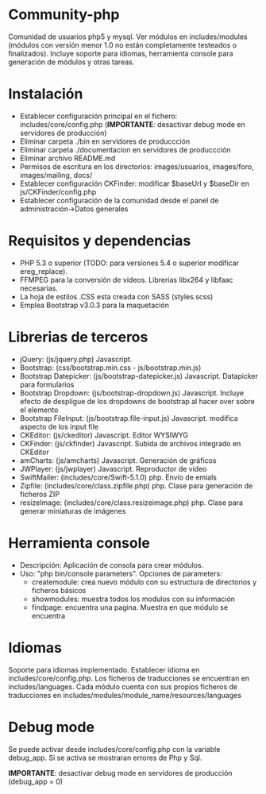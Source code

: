 Community-php
================================
Comunidad de usuarios php5 y mysql. Ver módulos en includes/modules (módulos con versión menor 1.0 no están completamente testeados o finalizados). Incluye soporte para idiomas, herramienta console para generación de módulos y otras tareas.

Instalación
================================
- Establecer configuración principal en el fichero: includes/core/config.php (<b>IMPORTANTE</b>: desactivar debug mode en servidores de producción)
- Eliminar carpeta ./bin en servidores de produccción
- Eliminar carpeta ./documentacion en servidores de produccción
- Eliminar archivo README.md
- Permisos de escritura en los directorios: images/usuarios, images/foro, images/mailing, docs/
- Establecer configuración CKFinder: modificar $baseUrl y $baseDir en js/CKFinder/config.php
- Establecer configuración de la comunidad desde el panel de administración->Datos generales


Requisitos y dependencias
================================
- PHP 5.3 o superior (TODO: para versiones 5.4 o superior modificar ereg_replace).
- FFMPEG para la conversión de videos. Librerias libx264 y libfaac necesarias.
- La hoja de estilos .CSS esta creada con SASS (styles.scss)
- Emplea Bootstrap v3.0.3 para la maquetación


Librerias de terceros
================================
- jQuery: (js/jquery.php) Javascript.
- Bootstrap: (css/bootstrap.min.css - js/bootstrap.min.js)
- Bootstrap Datepicker: (js/bootstrap-datepicker.js) Javascript. Datapicker para formularios
- Bootstrap Dropdown: (js/bootstrap-dropdown.js) Javascript. Incluye efecto de despligue de los dropdowns de bootstrap al hacer over sobre el elemento
- Bootstrap FileInput: (js/bootstrap.file-input.js) Javascript. modifica aspecto de los input file
- CKEditor: (js/ckeditor) Javascript. Editor WYSIWYG
- CKFinder: (js/ckfinder) Javascript. Subida de archivos integrado en CKEditor
- amCharts: (js/amcharts) Javascript. Generación de gráficos
- JWPlayer: (js/jwplayer) Javascript. Reproductor de video
- SwiftMailer: (includes/core/Swift-5.1.0) php. Envío de emials
- Zipfile: (includes/core/class.zipfile.php) php. Clase para generación de ficheros ZIP
- resizeImage: (includes/core/class.resizeimage.php) php. Clase para generar miniaturas de imágenes

Herramienta console
================================
- Descripción: Aplicación de consola para crear módulos. 
- Uso: "php bin/console parameters". Opciones de parameters:
	- createmodule: crea nuevo módulo con su estructura de directorios y ficheros básicos
	- showmodules: muestra todos los modulos con su información
	- findpage: encuentra una pagina. Muestra en que módulo se encuentra


Idiomas
================================
Soporte para idiomas implementado. Establecer idioma en includes/core/config.php. Los ficheros de traducciones se encuentran en includes/languages. Cada módulo cuenta con sus propios ficheros de traducciones en includes/modules/module_name/resources/languages

Debug mode
================================
Se puede activar desde includes/core/config.php con la variable debug_app. Si se activa se mostraran errores  de Php y Sql.

<b>IMPORTANTE</b>: desactivar debug mode en servidores de producción (debug_app = 0)